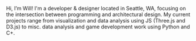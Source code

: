 Hi, I’m Will! I'm a developer & designer located in Seattle, WA, focusing on the intersection between programming and architectural design.  My current projects range from visualization and data analysis using JS (Three.js and D3.js) to misc. data analysis and game development work using Python and C+. 

<!---
wmfranklin20/wmfranklin20 is a ✨ special ✨ repository because its `README.md` (this file) appears on your GitHub profile.
You can click the Preview link to take a look at your changes.
--->
